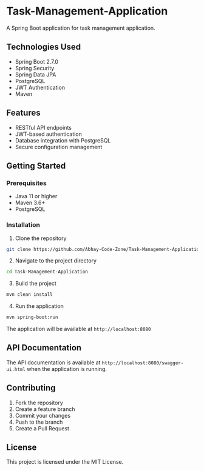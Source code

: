 # Task-Management-Application

A Spring Boot application for task management application.

## Technologies Used

- Spring Boot 2.7.0
- Spring Security
- Spring Data JPA
- PostgreSQL
- JWT Authentication
- Maven

## Features

- RESTful API endpoints
- JWT-based authentication
- Database integration with PostgreSQL
- Secure configuration management

## Getting Started

### Prerequisites

- Java 11 or higher
- Maven 3.6+
- PostgreSQL

### Installation

1. Clone the repository
```bash
git clone https://github.com/Abhay-Code-Zone/Task-Management-Application.git
```

2. Navigate to the project directory
```bash
cd Task-Management-Application
```

3. Build the project
```bash
mvn clean install
```

4. Run the application
```bash
mvn spring-boot:run
```

The application will be available at `http://localhost:8080`

## API Documentation

The API documentation is available at `http://localhost:8080/swagger-ui.html` when the application is running.

## Contributing

1. Fork the repository
2. Create a feature branch
3. Commit your changes
4. Push to the branch
5. Create a Pull Request

## License

This project is licensed under the MIT License.
<!-- Update 1 -->

<!-- Update 2 -->

<!-- Update 4 -->

<!-- Update 8 -->

<!-- Update 11 -->

<!-- Update 13 -->

<!-- Update 16 -->

<!-- Update 17 -->

<!-- Update 19 -->

<!-- Update 22 -->

<!-- Update 23 -->

<!-- Update 26 -->

<!-- Update 29 -->

<!-- Update 31 -->

<!-- Update 32 -->

<!-- Update 34 -->

<!-- Update 37 -->

<!-- Update 38 -->

<!-- Update 41 -->

<!-- Update 43 -->

<!-- Update 44 -->

<!-- Update 46 -->

<!-- Update 47 -->

<!-- Update 52 -->

<!-- Update 53 -->

<!-- Update 58 -->

<!-- Update 59 -->

<!-- Update 61 -->

<!-- Update 62 -->

<!-- Update 64 -->

<!-- Update 67 -->

<!-- Update 68 -->

<!-- Update 71 -->

<!-- Update 73 -->

<!-- Update 74 -->

<!-- Update 76 -->

<!-- Update 79 -->

<!-- Update 82 -->

<!-- Update 83 -->

<!-- Update 86 -->

<!-- Update 88 -->

<!-- Update 89 -->

<!-- Update 92 -->

<!-- Update 94 -->

<!-- Update 97 -->

<!-- Update 101 -->

<!-- Update 103 -->

<!-- Update 104 -->

<!-- Update 106 -->

<!-- Update 107 -->

<!-- Update 109 -->

<!-- Update 113 -->

<!-- Update 116 -->

<!-- Update 118 -->

<!-- Update 121 -->

<!-- Update 122 -->

<!-- Update 124 -->

<!-- Update 127 -->

<!-- Update 128 -->

<!-- Update 131 -->

<!-- Update 134 -->

<!-- Update 136 -->

<!-- Update 137 -->

<!-- Update 139 -->

<!-- Update 142 -->

<!-- Update 143 -->

<!-- Update 146 -->

<!-- Update 148 -->

<!-- Update 149 -->

<!-- Update 151 -->

<!-- Update 152 -->

<!-- Update 157 -->

<!-- Update 158 -->

<!-- Update 163 -->

<!-- Update 164 -->

<!-- Update 166 -->

<!-- Update 167 -->

<!-- Update 169 -->

<!-- Update 172 -->

<!-- Update 173 -->

<!-- Update 176 -->

<!-- Update 178 -->

<!-- Update 179 -->

<!-- Update 181 -->

<!-- Update 184 -->

<!-- Update 187 -->

<!-- Update 188 -->

<!-- Update 191 -->

<!-- Update 193 -->

<!-- Update 194 -->

<!-- Update 197 -->

<!-- Update 199 -->

<!-- Update 202 -->

<!-- Update 206 -->

<!-- Update 208 -->

<!-- Update 209 -->

<!-- Update 211 -->

<!-- Update 212 -->

<!-- Update 214 -->

<!-- Update 218 -->

<!-- Update 221 -->

<!-- Update 223 -->

<!-- Update 226 -->

<!-- Update 227 -->

<!-- Update 229 -->

<!-- Update 232 -->

<!-- Update 233 -->

<!-- Update 236 -->

<!-- Update 239 -->

<!-- Update 241 -->

<!-- Update 242 -->

<!-- Update 244 -->

<!-- Update 247 -->

<!-- Update 248 -->

<!-- Update 251 -->

<!-- Update 253 -->

<!-- Update 254 -->

<!-- Update 256 -->

<!-- Update 257 -->

<!-- Update 262 -->

<!-- Update 263 -->

<!-- Update 268 -->

<!-- Update 269 -->

<!-- Update 271 -->

<!-- Update 272 -->

<!-- Update 274 -->

<!-- Update 277 -->

<!-- Update 278 -->

<!-- Update 281 -->

<!-- Update 283 -->

<!-- Update 284 -->

<!-- Update 286 -->

<!-- Update 289 -->

<!-- Update 292 -->

<!-- Update 293 -->

<!-- Update 296 -->

<!-- Update 298 -->

<!-- Update 299 -->

<!-- Update 302 -->

<!-- Update 304 -->

<!-- Update 307 -->

<!-- Update 311 -->

<!-- Update 313 -->

<!-- Update 314 -->

<!-- Update 316 -->

<!-- Update 317 -->

<!-- Update 319 -->

<!-- Update 323 -->

<!-- Update 326 -->
